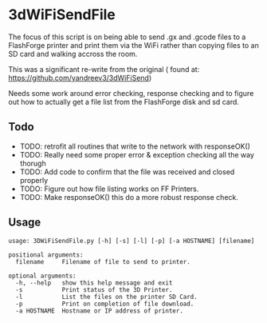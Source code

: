 # 3dWiFiSendFile

The focus of this script is on being able to send .gx and .gcode files to a FlashForge printer and print them via the WiFi rather than copying files to an SD card and walking accross the room.

This was a significant re-write from the original ( found at: https://github.com/yandreev3/3dWiFiSend)

Needs some work around error checking, response checking and to figure out how to actually get a file list from the FlashForge disk and sd card.

## Todo
* TODO: retrofit all routines that write to the network with responseOK()
* TODO: Really need some proper error & exception checking all the way thorugh
* TODO: Add code to confirm that the file was received and closed properly
* TODO: Figure out how file listing works on FF Printers.
* TODO: Make responseOK() this do a more robust response check.

## Usage
````
usage: 3DWiFiSendFile.py [-h] [-s] [-l] [-p] [-a HOSTNAME] [filename]

positional arguments:
  filename     Filename of file to send to printer.

optional arguments:
  -h, --help   show this help message and exit
  -s           Print status of the 3D Printer.
  -l           List the files on the printer SD Card.
  -p           Print on completion of file download.
  -a HOSTNAME  Hostname or IP address of printer.
````
